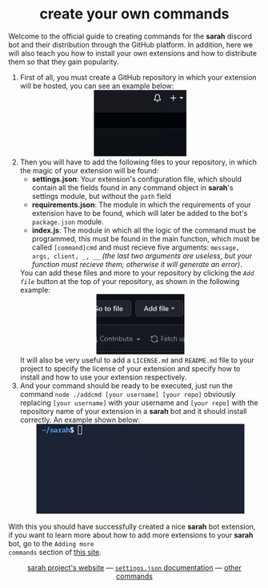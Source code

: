 <h1 align="center">create your own commands</h1>
Welcome to the official guide to creating commands for the <b>sarah</b> discord bot and their distribution through the GitHub platform. In addition, here we will also teach you how to install your own extensions and how to distribute them so that they gain popularity.
<ol>
<li> First of all, you must create a GitHub repository in which your extension will be hosted, you can see an example below:
<div align="center"><img src="../assets/create-repository.gif"></div></li>
<li>Then you will have to add the following files to your repository, in which the magic of your extension will be found:
<ul>
<li> <b>settings.json</b>: Your extension's configuration file, which should contain all the fields found in any command object in <b>sarah</b>'s settings module, but without the <code>path</code> field</li>
<li> <b>requirements.json</b>: The module in which the requirements of your extension have to be found, which will later be added to the bot's <code>package.json</code> module.</li>
<li> <b>index.js</b>: The module in which all the logic of the command must be programmed, this must be found in the main function, which must be called <code>[command]cmd</code> and must recieve five arguments: <code>message, args, client, _, __</code> <i>(the last two arguments are useless, but your function must recieve them; otherwise it will generate an error)</i>.</li>
</ul>
You can add these files and more to your repository by clicking the <i><code>Add file</code></i> button at the top of your repository, as shown in the following example:
<div align="center"><img src="../assets/adding.gif"></div>
It will also be very useful to add a <code>LICENSE.md</code> and <code>README.md</code> file to your project to specify the license of your extension and specify how to install and how to use your extension respectively.
</li>
<li>And your command should be ready to be executed, just run the command <code>node ./addcmd [your username] [your repo]</code> obviously replacing <code>[your username]</code> with your username and <code>[your repo]</code> with the repository name of your extension in a <b>sarah</b> bot and it should install correctly. An example shown below:
<div align="center"><img src="../assets/addcmd.gif"></div></li>
</ol>

With this you should have successfully created a nice <b>sarah</b> bot extension, if you want to learn more about how to add more extensions to your <b>sarah</b> bot, go to the <code>Adding more commands</code> section of <a href="../README.md">this site</a>.


<div align="center"><a href="https://dottedco.github.io/sarah/">sarah project's website</a> — <a href="settings.md"><code>settings.json</code> documentation</a> — <a href="https://github.com/topics/sarahcmd">other commands</a></div>
